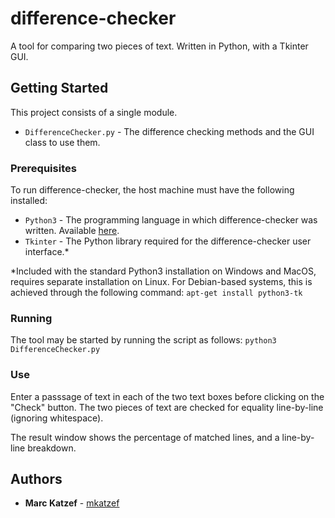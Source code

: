 # difference-checker

A tool for comparing two pieces of text. Written in Python, with a Tkinter GUI.

## Getting Started

This project consists of a single module.
* `DifferenceChecker.py` - The difference checking methods and the GUI class to use them.

### Prerequisites

To run difference-checker, the host machine must have the following installed:
* `Python3` - The programming language in which difference-checker was written. Available [here](https://www.python.org/).
* `Tkinter` - The Python library required for the difference-checker user interface.\*

\*Included with the standard Python3 installation on Windows and MacOS, requires separate installation on Linux. For Debian-based systems, this is achieved through the following command:
`apt-get install python3-tk`

### Running

The tool may be started by running the script as follows:
`python3 DifferenceChecker.py` 

### Use

Enter a passsage of text in each of the two text boxes before clicking on the "Check" button. The two pieces of text are checked for equality line-by-line (ignoring whitespace).

The result window shows the percentage of matched lines, and a line-by-line breakdown.

## Authors

* **Marc Katzef** - [mkatzef](https://github.com/mkatzef)

